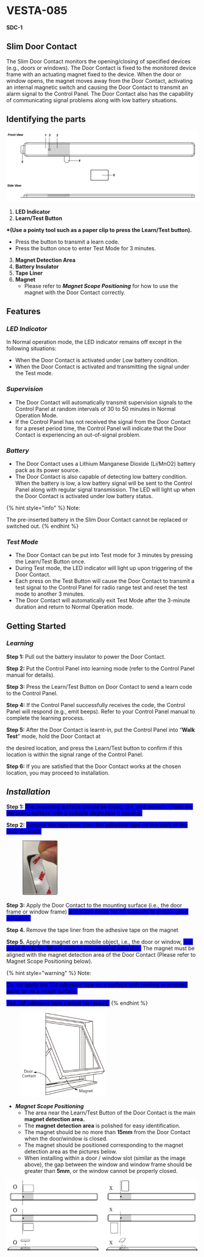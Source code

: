 # VESTA-085

**SDC-1**

## **Slim Door Contact**

The Slim Door Contact monitors the opening/closing of specified devices (e.g., doors or windows). The Door Contact is fixed to the monitored device frame with an actuating magnet fixed to the device. When the door or window opens, the magnet moves away from the Door Contact, activating an internal magnetic switch and causing the Door Contact to transmit an alarm signal to the Control Panel. The Door Contact also has the capability of communicating signal problems along with low battery situations.

## **Identifying the parts**

![](<.gitbook/assets/0 (55).jpeg>)

1. **LED Indicator**
2. **Learn/Test Button**

**\*(Use a pointy tool such as a paper clip to press the Learn/Test button).**

* Press the button to transmit a learn code.
* Press the button once to enter Test Mode for 3 minutes.

3. **Magnet Detection Area**
4. **Battery Insulator**
5. **Tape Liner**
6. **Magnet**
   * Please refer to _**Magnet Scope Positioning**_ for how to use the magnet with the Door Contact correctly.

## **Features**

### _**LED Indicator**_

In Normal operation mode, the LED indicator remains off except in the following situations:

* When the Door Contact is activated under Low battery condition.
* When the Door Contact is activated and transmitting the signal under the Test mode.

### _**Supervision**_

* The Door Contact will automatically transmit supervision signals to the Control Panel at random intervals of 30 to 50 minutes in Normal Operation Mode.
* If the Control Panel has not received the signal from the Door Contact for a preset period time, the Control Panel will indicate that the Door Contact is experiencing an out-of-signal problem.

### _**Battery**_

* The Door Contact uses a Lithium Manganese Dioxide (Li/MnO2) battery pack as its power source.
* The Door Contact is also capable of detecting low battery condition. When the battery is low, a low battery signal will be sent to the Control Panel along with regular signal transmission. The LED will light up when the Door Contact is activated under low battery status.

{% hint style="info" %}
Note:

The pre-inserted battery in the Slim Door Contact cannot be replaced or switched out.
{% endhint %}

### _**Test Mode**_

* The Door Contact can be put into Test mode for 3 minutes by pressing the Learn/Test Button once.
* During Test mode, the LED indicator will light up upon triggering of the Door Contact.
* Each press on the Test Button will cause the Door Contact to transmit a test signal to the Control Panel for radio range test and reset the test mode to another 3 minutes.
* The Door Contact will automatically exit Test Mode after the 3-minute duration and return to Normal Operation mode.

## **Getting Started**

### _**Learning**_

**Step 1:** Pull out the battery insulator to power the Door Contact.

**Step 2:** Put the Control Panel into learning mode (refer to the Control Panel manual for details).

**Step 3:** Press the Learn/Test Button on Door Contact to send a learn code to the Control Panel.

**Step 4:** If the Control Panel successfully receives the code, the Control Panel will respond (e.g., emit beeps). Refer to your Control Panel manual to complete the learning process.

**Step 5:** After the Door Contact is learnt-in, put the Control Panel into “**Walk Test**” mode, hold the Door Contact at

the desired location, and press the Learn/Test button to confirm if this location is within the signal range of the Control Panel.

**Step 6:** If you are satisfied that the Door Contact works at the chosen location, you may proceed to installation.

## _**Installation**_

**Step 1:** <mark style="background-color:blue;">The mounting surface should be clean, dry, and smooth. Clean the mounting surface with a suitable degreaser if needed.</mark>

**Step 2:** <mark style="background-color:blue;">Remove the tape liner from the adhesive tape on the back of the Door Contact.</mark>

<div align="left"><figure><img src=".gitbook/assets/image (100).png" alt=""><figcaption></figcaption></figure></div>

**Step 3:** Apply the Door Contact to the mounting surface (i.e., the door frame or window frame) <mark style="background-color:blue;">and press firmly for 30 seconds to ensure good adhesion.</mark>

**Step 4.** Remove the tape liner from the adhesive tape on the magnet

**Step 5.** Apply the magnet on a mobile object, i.e., the door or window, <mark style="background-color:blue;">and press firmly for 30 seconds to ensure good adhesion.</mark> The magnet must be aligned with the magnet detection area of the Door Contact (Please refer to Magnet Scope Positioning below).

{% hint style="warning" %}
Note:

<mark style="background-color:blue;">Do not apply the 3M adhesive tape on a surface with peeling or cracked paint, or on a rough surface.</mark>

<mark style="background-color:blue;">The 3M adhesive tape cannot be reused.</mark>
{% endhint %}

<div align="left"><figure><img src=".gitbook/assets/image (101).png" alt=""><figcaption></figcaption></figure></div>

* _**Magnet Scope Positioning**_
  * The area near the Learn/Test Button of the Door Contact is the main **magnet detection area.**
  * The **magnet detection area** is polished for easy identification.
  * The magnet should be no more than **15mm** from the Door Contact when the door/window is closed.
  * The magnet should be positioned corresponding to the magnet detection area as the pictures below.
  * When installing within a door / window slot (similar as the image above), the gap between the window and window frame should be greater than **5mm**, or the window cannot be properly closed.

![](<.gitbook/assets/12 (16).jpeg>)

